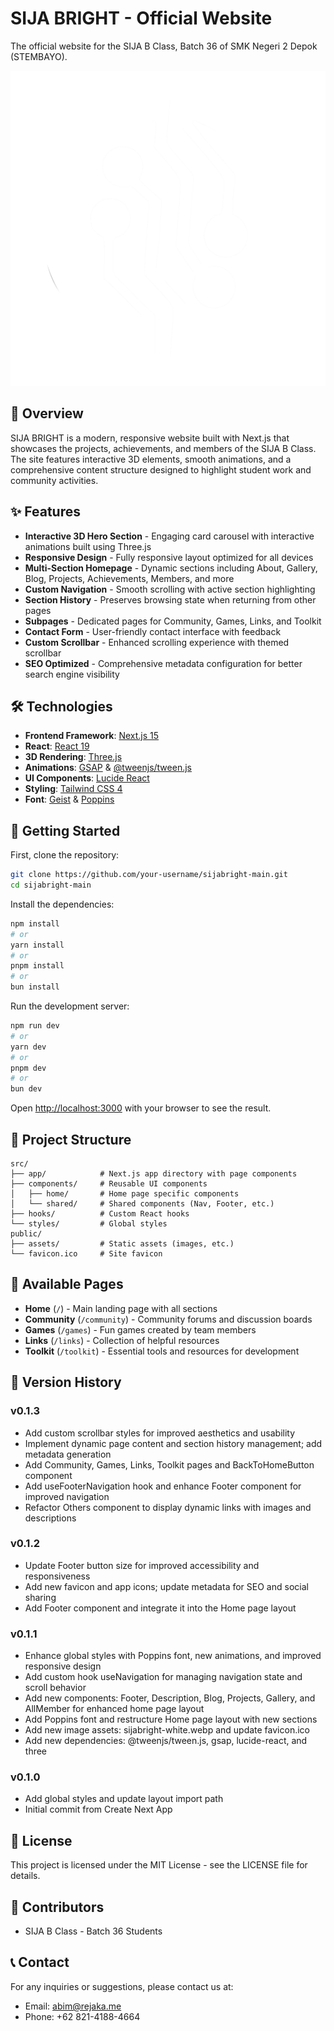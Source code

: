 # SIJA BRIGHT - Official Website

The official website for the SIJA B Class, Batch 36 of SMK Negeri 2 Depok (STEMBAYO).

![SIJA BRIGHT Logo](/public/assets/images/sijabright-white.webp)

## 🚀 Overview

SIJA BRIGHT is a modern, responsive website built with Next.js that showcases the projects, achievements, and members of the SIJA B Class. The site features interactive 3D elements, smooth animations, and a comprehensive content structure designed to highlight student work and community activities.

## ✨ Features

- **Interactive 3D Hero Section** - Engaging card carousel with interactive animations built using Three.js
- **Responsive Design** - Fully responsive layout optimized for all devices
- **Multi-Section Homepage** - Dynamic sections including About, Gallery, Blog, Projects, Achievements, Members, and more
- **Custom Navigation** - Smooth scrolling with active section highlighting
- **Section History** - Preserves browsing state when returning from other pages
- **Subpages** - Dedicated pages for Community, Games, Links, and Toolkit
- **Contact Form** - User-friendly contact interface with feedback
- **Custom Scrollbar** - Enhanced scrolling experience with themed scrollbar
- **SEO Optimized** - Comprehensive metadata configuration for better search engine visibility

## 🛠️ Technologies

- **Frontend Framework**: [Next.js 15](https://nextjs.org/)
- **React**: [React 19](https://react.dev/)
- **3D Rendering**: [Three.js](https://threejs.org/)
- **Animations**: [GSAP](https://greensock.com/gsap/) & [@tweenjs/tween.js](https://github.com/tweenjs/tween.js/)
- **UI Components**: [Lucide React](https://lucide.dev/guide/packages/lucide-react)
- **Styling**: [Tailwind CSS 4](https://tailwindcss.com/)
- **Font**: [Geist](https://vercel.com/font) & [Poppins](https://fonts.google.com/specimen/Poppins)

## 🚦 Getting Started

First, clone the repository:

```bash
git clone https://github.com/your-username/sijabright-main.git
cd sijabright-main
```

Install the dependencies:

```bash
npm install
# or
yarn install
# or
pnpm install
# or
bun install
```

Run the development server:

```bash
npm run dev
# or
yarn dev
# or
pnpm dev
# or
bun dev
```

Open [http://localhost:3000](http://localhost:3000) with your browser to see the result.

## 🧩 Project Structure

```
src/
├── app/            # Next.js app directory with page components
├── components/     # Reusable UI components
│   ├── home/       # Home page specific components
│   └── shared/     # Shared components (Nav, Footer, etc.)
├── hooks/          # Custom React hooks
└── styles/         # Global styles
public/
├── assets/         # Static assets (images, etc.)
└── favicon.ico     # Site favicon
```

## 📝 Available Pages

- **Home** (`/`) - Main landing page with all sections
- **Community** (`/community`) - Community forums and discussion boards
- **Games** (`/games`) - Fun games created by team members
- **Links** (`/links`) - Collection of helpful resources
- **Toolkit** (`/toolkit`) - Essential tools and resources for development

## 📌 Version History

### v0.1.3

- Add custom scrollbar styles for improved aesthetics and usability
- Implement dynamic page content and section history management; add metadata generation
- Add Community, Games, Links, Toolkit pages and BackToHomeButton component
- Add useFooterNavigation hook and enhance Footer component for improved navigation
- Refactor Others component to display dynamic links with images and descriptions

### v0.1.2

- Update Footer button size for improved accessibility and responsiveness
- Add new favicon and app icons; update metadata for SEO and social sharing
- Add Footer component and integrate it into the Home page layout

### v0.1.1

- Enhance global styles with Poppins font, new animations, and improved responsive design
- Add custom hook useNavigation for managing navigation state and scroll behavior
- Add new components: Footer, Description, Blog, Projects, Gallery, and AllMember for enhanced home page layout
- Add Poppins font and restructure Home page layout with new sections
- Add new image assets: sijabright-white.webp and update favicon.ico
- Add new dependencies: @tweenjs/tween.js, gsap, lucide-react, and three

### v0.1.0

- Add global styles and update layout import path
- Initial commit from Create Next App

## 📄 License

This project is licensed under the MIT License - see the LICENSE file for details.

## 👥 Contributors

- SIJA B Class - Batch 36 Students

## 📞 Contact

For any inquiries or suggestions, please contact us at:

- Email: abim@rejaka.me
- Phone: +62 821-4188-4664